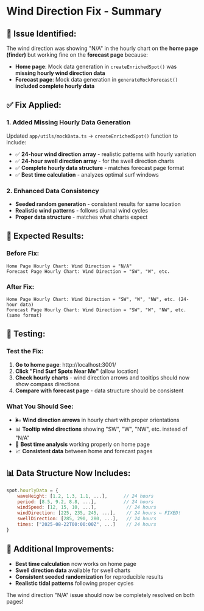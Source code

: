 # Wind Direction Fix - Summary

## 🔧 **Issue Identified:**

The wind direction was showing "N/A" in the hourly chart on the **home page (finder)** but working fine on the **forecast page** because:

- **Home page**: Mock data generation in `createEnrichedSpot()` was **missing hourly wind direction data**
- **Forecast page**: Mock data generation in `generateMockForecast()` **included complete hourly data**

## ✅ **Fix Applied:**

### **1. Added Missing Hourly Data Generation**

Updated `app/utils/mockData.ts` → `createEnrichedSpot()` function to include:

- ✅ **24-hour wind direction array** - realistic patterns with hourly variation
- ✅ **24-hour swell direction array** - for the swell direction charts
- ✅ **Complete hourly data structure** - matches forecast page format
- ✅ **Best time calculation** - analyzes optimal surf windows

### **2. Enhanced Data Consistency**

- **Seeded random generation** - consistent results for same location
- **Realistic wind patterns** - follows diurnal wind cycles
- **Proper data structure** - matches what charts expect

## 🎯 **Expected Results:**

### **Before Fix:**

```
Home Page Hourly Chart: Wind Direction = "N/A"
Forecast Page Hourly Chart: Wind Direction = "SW", "W", etc.
```

### **After Fix:**

```
Home Page Hourly Chart: Wind Direction = "SW", "W", "NW", etc. (24-hour data)
Forecast Page Hourly Chart: Wind Direction = "SW", "W", "NW", etc. (same format)
```

## 🧪 **Testing:**

### **Test the Fix:**

1. **Go to home page**: http://localhost:3001/
2. **Click "Find Surf Spots Near Me"** (allow location)
3. **Check hourly charts** - wind direction arrows and tooltips should now show compass directions
4. **Compare with forecast page** - data structure should be consistent

### **What You Should See:**

- 🌬️ **Wind direction arrows** in hourly chart with proper orientations
- 📊 **Tooltip wind directions** showing "SW", "W", "NW", etc. instead of "N/A"
- 🎯 **Best time analysis** working properly on home page
- 📈 **Consistent data** between home and forecast pages

## 📊 **Data Structure Now Includes:**

```javascript
spot.hourlyData = {
    waveHeight: [1.2, 1.3, 1.1, ...],      // 24 hours
    period: [8.5, 9.2, 8.8, ...],          // 24 hours
    windSpeed: [12, 15, 10, ...],           // 24 hours
    windDirection: [225, 235, 245, ...],    // 24 hours ← FIXED!
    swellDirection: [285, 290, 280, ...],   // 24 hours
    times: ["2025-08-22T00:00:00Z", ...]    // 24 hours
}
```

## 🚀 **Additional Improvements:**

- **Best time calculation** now works on home page
- **Swell direction data** available for swell charts
- **Consistent seeded randomization** for reproducible results
- **Realistic tidal patterns** following proper cycles

The wind direction "N/A" issue should now be completely resolved on both pages!
